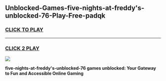 
## Unblocked-Games-five-nights-at-freddy's-unblocked-76-Play-Free-padqk
<h3>
<a href="https://premium76.site?title=five-nights-at-freddy's-unblocked-76&ref=20M">CLICK TO PLAY</a></h3>
<hr>

<h3>
<a href="https://premium76.site?title=five-nights-at-freddy's-unblocked-76&ref=20M">CLICK 2 PLAY</a>
  
</h3>

<a href="https://premium76.site?title=five-nights-at-freddy's-unblocked-76&ref=19M"><img src="https://clearcache.store/games.png"></a>


**five-nights-at-freddy's-unblocked-76 games unblocked: Your Gateway to Fun and Accessible Online Gaming**
